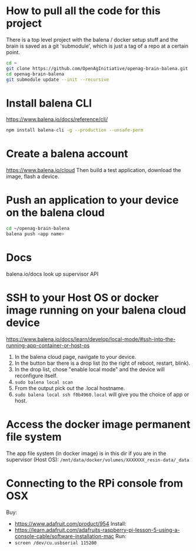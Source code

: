 # How to pull all the code for this project
There is a top level project with the balena / docker setup stuff and the brain is saved as a git 'submodule', which is just a tag of a repo at a certain point.
```bash
cd ~
git clone https://github.com/OpenAgInitiative/openag-brain-balena.git
cd openag-brain-balena
git submodule update --init --recursive
```

# Install balena CLI
https://www.balena.io/docs/reference/cli/
```bash
npm install balena-cli -g --production --unsafe-perm
```

# Create a balena account
https://www.balena.io/cloud
Then build a test application, download the image, flash a device.

# Push an application to your device on the balena cloud
```bash
cd ~/openag-brain-balena
balena push <app name>
```

# Docs
balena.io/docs
look up supervisor API

# SSH to your Host OS or docker image running on your balena cloud device
https://www.balena.io/docs/learn/develop/local-mode/#ssh-into-the-running-app-container-or-host-os
1. In the balena cloud page, navigate to your device.
2. In the button bar there is a drop list (to the right of reboot, restart, blink).
3. In the drop list, chose "enable local mode" and the device will reconfigure itself.
4. `sudo balena local scan`
5. From the output pick out the <short UUID>.local hostname.
6. `sudo balena local ssh f0b4960.local`  will give you the choice of app or host.

# Access the docker image permanent file system
The app file system (in docker image) is in this dir if you are in the supervisor (Host OS):
`/mnt/data/docker/volumes/XXXXXXX_resin-data/_data`

# Connecting to the RPi console from OSX
Buy: 
- https://www.adafruit.com/product/954
Install: 
- https://learn.adafruit.com/adafruits-raspberry-pi-lesson-5-using-a-console-cable/software-installation-mac
Run:
- `screen /dev/cu.usbserial 115200`


